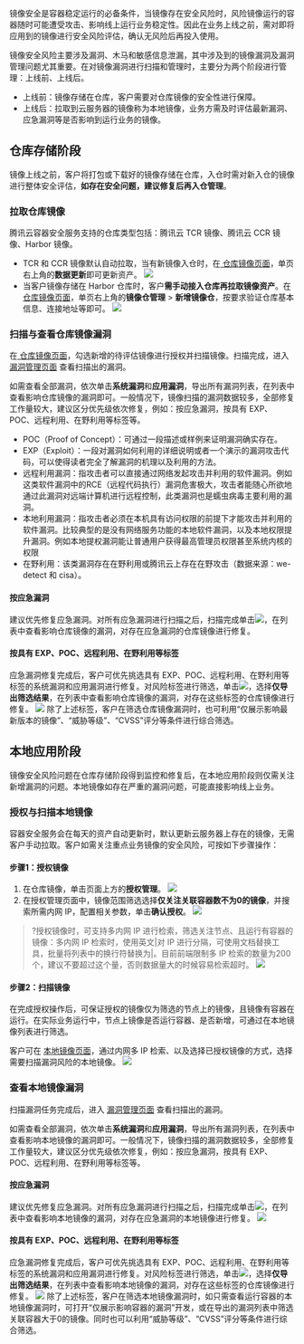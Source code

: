 镜像安全是容器稳定运行的必备条件，当镜像存在安全风险时，风险镜像运行的容器随时可能遭受攻击、影响线上运行业务稳定性。因此在业务上线之前，需对即将应用到的镜像进行安全风险评估，确认无风险后再投入使用。

镜像安全风险主要涉及漏洞、木马和敏感信息泄漏，其中涉及到的镜像漏洞及漏洞管理问题尤其重要。在对镜像漏洞进行扫描和管理时，主要分为两个阶段进行管理：上线前、上线后。
- 上线前：镜像存储在仓库，客户需要对仓库镜像的安全性进行保障。
- 上线后：拉取到云服务器的镜像称为本地镜像，业务方需及时评估最新漏洞、应急漏洞等是否影响到运行业务的镜像。


## 仓库存储阶段
镜像上线之前，客户将打包或下载好的镜像存储在仓库，入仓时需对新入仓的镜像进行整体安全评估，**如存在安全问题，建议修复后再入仓管理**。


### 拉取仓库镜像
腾讯云容器安全服务支持的仓库类型包括：腾讯云 TCR 镜像、腾讯云 CCR 镜像、Harbor 镜像。

- TCR 和 CCR 镜像默认自动拉取，当有新镜像入仓时，在[ 仓库镜像页面](https://console.cloud.tencent.com/tcss/security/imageStore)，单页右上角的**数据更新**即可更新资产。
![](https://qcloudimg.tencent-cloud.cn/raw/5a70b4c5b37baea07ed640371328ae65.png)
- 当客户镜像存储在 Harbor 仓库时，客户**需手动接入仓库再拉取镜像资产**。在[ 仓库镜像页面](https://console.cloud.tencent.com/tcss/security/imageStore)，单页右上角的**镜像仓管理** > **新增镜像仓**，按要求验证仓库基本信息、连接地址等即可。
![](https://qcloudimg.tencent-cloud.cn/raw/34229b2a5ffd8386d24e5aa34e1ab3c7.png)


### 扫描与查看仓库镜像漏洞
在[ 仓库镜像页面](https://console.cloud.tencent.com/tcss/security/imageStore)，勾选新增的待评估镜像进行授权并扫描镜像。扫描完成，进入 [漏洞管理页面](https://console.cloud.tencent.com/tcss/vulnerability/imageVul) 查看扫描出的漏洞。

如需查看全部漏洞，依次单击**系统漏洞**和**应用漏洞**，导出所有漏洞列表，在列表中查看影响仓库镜像的漏洞即可。一般情况下，镜像扫描的漏洞数据较多，全部修复工作量较大，建议区分优先级依次修复，例如：按应急漏洞，按具有 EXP、POC、远程利用、在野利用等标签等。
- POC（Proof of Concept）：可通过一段描述或样例来证明漏洞确实存在。
- EXP（Exploit）：一段对漏洞如何利用的详细说明或者一个演示的漏洞攻击代码，可以使得读者完全了解漏洞的机理以及利用的方法。
- 远程利用漏洞：指攻击者可以直接通过网络发起攻击并利用的软件漏洞。例如这类软件漏洞中的RCE（远程代码执行）漏洞危害极大，攻击者能随心所欲地通过此漏洞对远端计算机进行远程控制，此类漏洞也是蠕虫病毒主要利用的漏洞。
- 本地利用漏洞：指攻击者必须在本机具有访问权限的前提下才能攻击并利用的软件漏洞。比较典型的是没有网络服务功能的本地软件漏洞，以及本地权限提升漏洞。例如本地提权漏洞能让普通用户获得最高管理员权限甚至系统内核的权限
- 在野利用：该类漏洞存在在野利用或腾讯云上存在在野攻击（数据来源：we-detect 和 cisa）。


#### 按应急漏洞
建议优先修复应急漏洞。对所有应急漏洞进行扫描之后，扫描完成单击![](https://qcloudimg.tencent-cloud.cn/raw/f5f4ceecfdfc660d563ad1ce4c3b547b.png)，在列表中查看影响仓库镜像的漏洞，对存在应急漏洞的仓库镜像进行修复。

#### 按具有 EXP、POC、远程利用、在野利用等标签
应急漏洞修复完成后，客户可优先挑选具有 EXP、POC、远程利用、在野利用等标签的系统漏洞和应用漏洞进行修复。对风险标签进行筛选，单击![](https://qcloudimg.tencent-cloud.cn/raw/f5f4ceecfdfc660d563ad1ce4c3b547b.png)，选择**仅导出筛选结果**，在列表中查看影响仓库镜像的漏洞，对存在这些标签的仓库镜像进行修复。
![](https://qcloudimg.tencent-cloud.cn/raw/4c31558f60712c15ababd8121254edbf.png)
除了上述标签，客户在筛选仓库镜像漏洞时，也可利用“仅展示影响最新版本的镜像”、“威胁等级”、“CVSS”评分等条件进行综合筛选。


## 本地应用阶段
镜像安全风险问题在仓库存储阶段得到监控和修复后，在本地应用阶段则仅需关注新增漏洞的问题。本地镜像如存在严重的漏洞问题，可能直接影响线上业务。

### 授权与扫描本地镜像
容器安全服务会在每天的资产自动更新时，默认更新云服务器上存在的镜像，无需客户手动拉取。客户如需关注重点业务镜像的安全风险，可按如下步骤操作：

#### 步骤1：授权镜像
1. 在仓库镜像，单击页面上方的**授权管理**。
![](https://qcloudimg.tencent-cloud.cn/raw/629f9c6ec9d6cf67951050f6ed2f7324.png)
2. 在授权管理页面中，镜像范围筛选选择**仅关注关联容器数不为0的镜像**，并搜索所需内网 IP，配置相关参数，单击**确认授权**。
![](https://qcloudimg.tencent-cloud.cn/raw/8c9d03ed7acb39249f407b416670188c.png)
>?授权镜像时，可支持多内网 IP 进行检索，筛选关注节点、且运行有容器的镜像：多内网 IP 检索时，使用英文|对 IP 进行分隔，可使用文档替换工具，批量将列表中的换行符替换为|。目前前端限制多 IP 检索的数量为200个，建议不要超过这个量，否则数据量大的时候容易检索超时。
>![](https://qcloudimg.tencent-cloud.cn/raw/4e7ce27a6e409501573cbf691e3a1fa1.png)


#### 步骤2：扫描镜像
在完成授权操作后，可保证授权的镜像仅为筛选的节点上的镜像，且镜像有容器在运行。在实际业务运行中，节点上镜像是否运行容器、是否新增，可通过在本地镜像列表进行筛选。

客户可在 [本地镜像页面](https://console.cloud.tencent.com/tcss/security/image)，通过内网多 IP 检索、以及选择已授权镜像的方式，选择需要扫描漏洞风险的本地镜像。
![](https://qcloudimg.tencent-cloud.cn/raw/c0c98c51f9b7b276c180ddcf7c055ba3.png)

### 查看本地镜像漏洞
扫描漏洞任务完成后，进入 [漏洞管理页面](https://console.cloud.tencent.com/tcss/vulnerability/imageVul) 查看扫描出的漏洞。

如需查看全部漏洞，依次单击**系统漏洞**和**应用漏洞**，导出所有漏洞列表，在列表中查看影响本地镜像的漏洞即可。一般情况下，镜像扫描的漏洞数据较多，全部修复工作量较大，建议区分优先级依次修复，例如：按应急漏洞，按具有 EXP、POC、远程利用、在野利用等标签等。


#### 按应急漏洞
建议优先修复应急漏洞。对所有应急漏洞进行扫描之后，扫描完成单击![](https://qcloudimg.tencent-cloud.cn/raw/f5f4ceecfdfc660d563ad1ce4c3b547b.png)，在列表中查看影响本地镜像的漏洞，对存在应急漏洞的本地镜像进行修复。
![](https://qcloudimg.tencent-cloud.cn/raw/6df63c1f547850b286bf97db0535360b.png)
#### 按具有 EXP、POC、远程利用、在野利用等标签
应急漏洞修复完成后，客户可优先挑选具有 EXP、POC、远程利用、在野利用等标签的系统漏洞和应用漏洞进行修复。对风险标签进行筛选，单击![](https://qcloudimg.tencent-cloud.cn/raw/f5f4ceecfdfc660d563ad1ce4c3b547b.png)，选择**仅导出筛选结果**，在列表中查看影响本地镜像的漏洞，对存在这些标签的仓库镜像进行修复。
![](https://qcloudimg.tencent-cloud.cn/raw/4148914acd40e55c34ae1614a3ea31e5.png)
除了上述标签，客户在筛选本地镜像漏洞时，如只需查看运行容器的本地镜像漏洞时，可打开“仅展示影响容器的漏洞”开发，或在导出的漏洞列表中筛选关联容器大于0的镜像。同时也可以利用“威胁等级”、“CVSS”评分等条件进行综合筛选。
